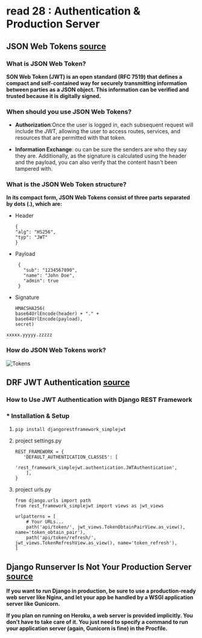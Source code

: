 # read 28 : Authentication & Production Server

##  JSON Web Tokens [source](https://jwt.io/introduction/)

### What is JSON Web Token?
**SON Web Token (JWT) is an open standard (RFC 7519) that defines a compact and self-contained way for securely transmitting information between parties as a JSON object. This information can be verified and trusted because it is digitally signed.**

### When should you use JSON Web Tokens?

* **Authorization**:Once the user is logged in, each subsequent request will include the JWT, allowing the user to access routes, services, and resources that are permitted with that token.
  
* **Information Exchange**: ou can be sure the senders are who they say they are. Additionally, as the signature is calculated using the header and the payload, you can also verify that the content hasn't been tampered with.
  
### What is the JSON Web Token structure?

**In its compact form, JSON Web Tokens consist of three parts separated by dots (.), which are:**

* Header
  ```
  {
  "alg": "HS256",
  "typ": "JWT"
  }

  ```
* Payload
  ```
   {
     "sub": "1234567890",
     "name": "John Doe",
     "admin": true
   }
  ```

* Signature
  ```
  HMACSHA256(
  base64UrlEncode(header) + "." +
  base64UrlEncode(payload),
  secret)
  ```

`xxxxx.yyyyy.zzzzz`

### How do JSON Web Tokens work?

![Tokens](https://cdn2.auth0.com/docs/media/articles/api-auth/client-credentials-grant.png)


##  DRF JWT Authentication [source](https://simpleisbetterthancomplex.com/tutorial/2018/12/19/how-to-use-jwt-authentication-with-django-rest-framework.html)

### How to Use JWT Authentication with Django REST Framework

### * **Installation & Setup**
   
 1.    `pip install djangorestframework_simplejwt`
 2.    project settings.py 
         
         ```
         REST_FRAMEWORK = {
            'DEFAULT_AUTHENTICATION_CLASSES': [       
                  'rest_framework_simplejwt.authentication.JWTAuthentication',
             ],
        }

         ``` 
3. project urls.py
    ```
    from django.urls import path
    from rest_framework_simplejwt import views as jwt_views
    
    urlpatterns = [
        # Your URLs...
        path('api/token/', jwt_views.TokenObtainPairView.as_view(), name='token_obtain_pair'),
        path('api/token/refresh/', jwt_views.TokenRefreshView.as_view(), name='token_refresh'),
    ]
    ```

## Django Runserver Is Not Your Production Server [source](https://vsupalov.com/django-runserver-in-production/)

**If you want to run Django in production, be sure to use a production-ready web server like Nginx, and let your app be handled by a WSGI application server like Gunicorn.**

**If you plan on running on Heroku, a web server is provided implicitly. You don’t have to take care of it. You just need to specify a command to run your application server (again, Gunicorn is fine) in the Procfile.**
